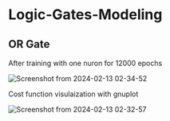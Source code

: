 # Logic-Gates-Modeling
## OR Gate
After training with one nuron for 12000 epochs

![Screenshot from 2024-02-13 02-34-52](https://github.com/OmarAzizi/Logic-Gates-Modeling/assets/110500643/eabaa040-d5e5-48f0-be1c-ca46ffcc46f9)

Cost function visulaization with gnuplot

![Screenshot from 2024-02-13 02-32-57](https://github.com/OmarAzizi/Logic-Gates-Modeling/assets/110500643/302608fe-280d-4a44-ad96-68d22bf241a8)

